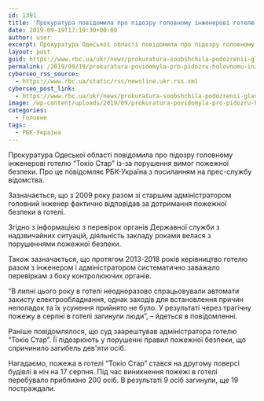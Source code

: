 ```yaml
---
id: 1391
title: 'Прокуратура повідомила про підозру головному інженерові готелю &#8220;Токіо Стар&#8221;'
date: 2019-09-19T17:19:30+00:00
author: user
excerpt: Прокуратура Одеської області повідомила про підозру головному інженерові готелю "Токіо Стар" із-за порушення вимог пожежної безпеки. Про це повідомляє РБК-Україна з...
layout: post
guid: https://www.rbc.ua/ukr/news/prokuratura-soobshchila-podozrenii-glavnomu-1568912936.html
permalink: /2019/09/19/prokuratura-povidomyla-pro-pidozru-holovnomu-inzhenerovi-hoteliu-tokio-star/
cyberseo_rss_source:
  - https://www.rbc.ua/static/rss/newsline.ukr.rss.xml
cyberseo_post_link:
  - https://www.rbc.ua/ukr/news/prokuratura-soobshchila-podozrenii-glavnomu-1568912936.html
image: /wp-content/uploads/2019/09/prokuratura-povidomyla-pro-pidozru-holovnomu-inzhenerovi-hoteliu-tokio-star.jpg
categories:
  - Головне
tags:
  - РБК-Україна
---
```

Прокуратура Одеської області повідомила про підозру головному інженерові готелю &#8220;Токіо Стар&#8221; із-за порушення вимог пожежної безпеки. Про це повідомляє РБК-Україна з посиланням на прес-службу відомства.

Зазначається, що з 2009 року разом зі старшим адміністратором головний інженер фактично відповідав за дотримання пожежної безпеки в готелі.

Згідно з інформацією з перевірок органів Державної служби з надзвичайних ситуацій, діяльність закладу роками велася з порушеннями пожежної безпеки.

Також зазначається, що протягом 2013-2018 років керівництво готелю разом з інженером і адміністратором систематично заважало перевіркам з боку контролюючих органів.

&#8220;В липні цього року в готелі неодноразово спрацьовували автомати захисту електрообладнання, однак заходів для встановлення причин неполадок та їх усунення прийнято не було. У результаті через трагічну пожежу в серпні в готелі загинули люди&#8221;, &#8211; йдеться в повідомленні.

Раніше повідомлялося, що суд заарештував адміністратора готелю &#8220;Токіо Стар&#8221;. Її підозрюють у порушенні правил пожежної безпеки, що спричинило загибель дев'яти осіб.

Нагадаємо, пожежа в готелі &#8220;Токіо Стар&#8221; стався на другому поверсі будівлі в ніч на 17 серпня. Під час виникнення пожежі в готелі перебувало приблизно 200 осіб. В результаті 9 осіб загинули, ще 19 постраждали.